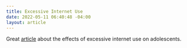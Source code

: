 ```yaml
---
title: Excessive Internet Use
date: 2022-05-11 06:40:48 -04:00
layout: article
---
```


Great [article](https://onlinelibrary.wiley.com/doi/10.1111/apa.15528) about the effects of excessive internet use on adolescents.